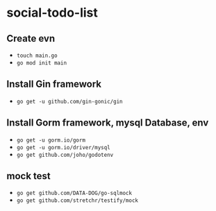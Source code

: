 # social-todo-list

## Create evn
- `touch main.go`
- `go mod init main`

## Install Gin framework
- `go get -u github.com/gin-gonic/gin`

## Install Gorm framework, mysql Database, env
- `go get -u gorm.io/gorm`
- `go get -u gorm.io/driver/mysql`
-  `go get github.com/joho/godotenv`

## mock test
- `go get github.com/DATA-DOG/go-sqlmock`
- `go get github.com/stretchr/testify/mock`